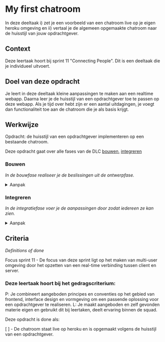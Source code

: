 <!-- Topics: opdrachtgever-naam, semester-naam, sprint-naam, niveau-naam -->

# My first chatroom

In deze deeltaak i) zet je een voorbeeld van een chatroom live op je eigen heroku omgeving en ii) vertaal je de algemeen opgemaakte chatroom naar de huisstijl van jouw opdrachtgever.

## Context

Deze leertaak hoort bij sprint 11 "Connecting People". Dit is een deeltaak die je individueel uitvoert.

## Doel van deze opdracht

Je leert in deze deeltaak kleine aanpassingen te maken aan een realtime webapp. Daarna leer je de huisstijl van een opdrachtgever toe te passen op deze webapp. Als je tijd over hebt zijn er een aantal uitdagingen, je voegt dan functionaliteit toe aan de chatroom die je als basis krijgt.

## Werkwijze

Opdracht: de huisstijl van een opdrachtgever implementeren op een bestaande chatroom.

Deze opdracht gaat over alle fases van de DLC  [bouwen](#bouwen), [integreren](#integreren)

### Bouwen
*In de bouwfase realiseer je de beslissingen uit de ontwerpfase.*

<details>
<summary>Aanpak</summary>

1. Zet een Express omgeving op en deel bestanden via de ```./public/``` (optioneel) of gebruik EJS voor templating.
2. Implementeer jouw eerste chatroom op dusdanige wijze dat deze geserveerd wordt door Express.
3. Zet socket.io op. Maak een basic real-time chatroom welke gebruik maakt van sockets. Minimaal kan een client een bericht sturen welke een *round-trip* maakt naar de clients.
4. Set-up socket.io. Create a basic real-time app using sockets. Je kunt het voorbeeld uit de les gebruiken voor inspiratie!
5. (Optioneel) Voeg extra functionaliteit van onderstaande lijst toe. Doe dit een stapje tegelijk, zoek naar voorbeelden en vraag hulp als je dat nodig hebt.
	- Voeg support toe voor het kiezen van een *nickname*.
	- Stuur een bericht rond als iemand *connect* of *disconnect*
	- Voeg *{gebruiker} is aan het typen* functionaliteit toe
	- Laat zien wie er online is
	- Voeg *private messaging* toe

#### Materiaal bouwfase

- [Express](https://expressjs.com/en/4x/api.html)
- [socket.io](https://socket.io/)
- [live coded example](https://github.com/ju5tu5/barebonechat)
- [chat demo from socket.io](https://socket.io/get-started/chat/)

</details>

### Integreren
*In de integratiefase voer je de aanpassingen door zodat iedereen ze kan zien.*

<details>
<summary>Aanpak</summary>

1. Zorg dat je jouw app *deployed* via Heroku. Je kunt dit op twee manieren doen, via het verbinden van jouw GitHub repository of, moeilijker, via de command line interface (CLI).
2. Voeg aan jouw ```Readme.md``` een link naar je live-demo en een screenshot toe. Beschrijf ook welke extra functionaliteit je toegevoegd hebt.

#### Materiaal integratiefase

- [Heroku](https://www.heroku.com/)
- [Heroku CLI](https://devcenter.heroku.com/articles/heroku-cli)
- [Resource](https://example.com)

</details>

## Criteria
*Definitions of done*

Focus sprint 11 - De focus van deze sprint ligt op het maken van multi-user omgeving door het opzetten van een real-time verbinding tussen client en server. 

### Deze leertaak hoort bij het gedragscriterium:

P: Je combineert aangeboden principes en conventies op het gebied van frontend, interface design en vormgeving om een passende oplossing voor een opdrachtgever te realiseren.
L: Je maakt aangeboden en zelf gevonden materie eigen en gebruikt dit bij leertaken, deelt ervaring binnen de squad.

Deze opdracht is done als:

[ ] - De chatroom staat live op heroku en is opgemaakt volgens de huisstijl van een opdrachtgever.
